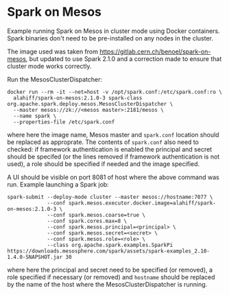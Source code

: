 # Spark on Mesos
Example running Spark on Mesos in cluster mode using Docker containers. Spark binaries don't need to be pre-installed on any nodes in the cluster.

The image used was taken from https://gitlab.cern.ch/benoel/spark-on-mesos, but updated to use Spark 2.1.0 and a correction made to ensure that cluster mode works correctly.

Run the MesosClusterDispatcher:
```
docker run --rm -it --net=host -v /opt/spark.conf:/etc/spark.conf:ro \
  alahiff/spark-on-mesos:2.1.0-3 spark-class org.apache.spark.deploy.mesos.MesosClusterDispatcher \
  --master mesos://zk://<mesos master>:2181/mesos \
  --name spark \
  --properties-file /etc/spark.conf
  ```
where here the image name, Mesos master and `spark.conf` location should be replaced as approprate. The contents of `spark.conf` also need to checked: if framework authentication is enabled the principal and secret should be specifed (or the lines removed if framework authentication is not used), a role should be specified if needed and the image specified.

A UI should be visible on port 8081 of host where the above command was run. Example launching a Spark job:
```
spark-submit --deploy-mode cluster --master mesos://hostname:7077 \
             --conf spark.mesos.executor.docker.image=alahiff/spark-on-mesos:2.1.0-3 \
             --conf spark.mesos.coarse=true \
             --conf spark.cores.max=8 \
             --conf spark.mesos.principal=<principal> \
             --conf spark.mesos.secret=<secret> \
             --conf spark.mesos.role=<role> \
             --class org.apache.spark.examples.SparkPi https://downloads.mesosphere.com/spark/assets/spark-examples_2.10-1.4.0-SNAPSHOT.jar 30
```
where here the principal and secret need to be specified (or removed), a role specified if necessary (or removed) and `hostname` should be replaced by the name of the host where the MesosClusterDispatcher is running.
